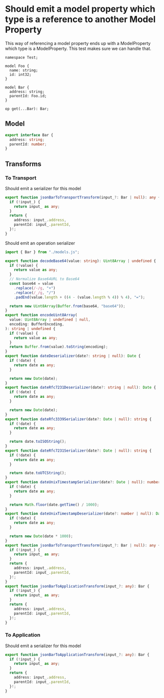 # Should emit a model property which type is a reference to another Model Property

This way of referencing a model property ends up with a ModelProperty which type is a ModelProperty. This test makes sure we can handle that.

```tsp
namespace Test;

model Foo {
  name: string;
  id: int32;
}

model Bar {
  address: string;
  parentId: Foo.id;
}

op get(...Bar): Bar;
```

## Model

```ts src/models/models.ts interface Bar
export interface Bar {
  address: string;
  parentId: number;
}
```

## Transforms

### To Transport

Should emit a serializer for this model

```ts src/models/serializers.ts function jsonBarToTransportTransform
export function jsonBarToTransportTransform(input_?: Bar | null): any {
  if (!input_) {
    return input_ as any;
  }
  return {
    address: input_.address,
    parentId: input_.parentId,
  }!;
}
```

Should emit an operation serializer

```ts src/models/serializers.ts
import { Bar } from "./models.js";

export function decodeBase64(value: string): Uint8Array | undefined {
  if (!value) {
    return value as any;
  }
  // Normalize Base64URL to Base64
  const base64 = value
    .replace(/-/g, "+")
    .replace(/_/g, "/")
    .padEnd(value.length + ((4 - (value.length % 4)) % 4), "=");

  return new Uint8Array(Buffer.from(base64, "base64"));
}
export function encodeUint8Array(
  value: Uint8Array | undefined | null,
  encoding: BufferEncoding,
): string | undefined {
  if (!value) {
    return value as any;
  }
  return Buffer.from(value).toString(encoding);
}
export function dateDeserializer(date?: string | null): Date {
  if (!date) {
    return date as any;
  }

  return new Date(date);
}
export function dateRfc7231Deserializer(date?: string | null): Date {
  if (!date) {
    return date as any;
  }

  return new Date(date);
}
export function dateRfc3339Serializer(date?: Date | null): string {
  if (!date) {
    return date as any;
  }

  return date.toISOString();
}
export function dateRfc7231Serializer(date?: Date | null): string {
  if (!date) {
    return date as any;
  }

  return date.toUTCString();
}
export function dateUnixTimestampSerializer(date?: Date | null): number {
  if (!date) {
    return date as any;
  }

  return Math.floor(date.getTime() / 1000);
}
export function dateUnixTimestampDeserializer(date?: number | null): Date {
  if (!date) {
    return date as any;
  }

  return new Date(date * 1000);
}
export function jsonBarToTransportTransform(input_?: Bar | null): any {
  if (!input_) {
    return input_ as any;
  }
  return {
    address: input_.address,
    parentId: input_.parentId,
  }!;
}
export function jsonBarToApplicationTransform(input_?: any): Bar {
  if (!input_) {
    return input_ as any;
  }
  return {
    address: input_.address,
    parentId: input_.parentId,
  }!;
}
```

### To Application

Should emit a serializer for this model

```ts src/models/serializers.ts function jsonBarToApplicationTransform
export function jsonBarToApplicationTransform(input_?: any): Bar {
  if (!input_) {
    return input_ as any;
  }
  return {
    address: input_.address,
    parentId: input_.parentId,
  }!;
}
```
